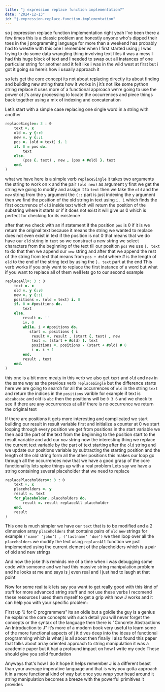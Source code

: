 ```yaml
---
title: "j expression replace function implementation?"
date: "2024-12-13"
id: "j-expression-replace-function-implementation"
---
```


 so j expression replace function implementation right yeah I've been there a few times this is a classic problem and honestly anyone who's dipped their toes in the j programming language for more than a weekend has probably had to wrestle with this one I remember when I first started using j I was trying to do some data wrangling thing involving text files it was a mess I had this huge block of text and I needed to swap out all instances of one particular string for another and it felt like i was in the wild west at first but i got it going so here’s how i usually approach it

so lets get the core concept its not about replacing directly its about finding and building new string thats how it works in j it’s not like some python string replace it uses more of a functional approach we’re going to use the power of j's array processing to locate the occurrences and piece things back together using a mix of indexing and concatenation

Let’s start with a simple case replacing one single word in a string with another

```j
replaceSingle=: 3 : 0
    text =. x
    old =. y {::0
    new =. y {::1
    pos =. (old = text) i. 1
    if. 0 = pos do.
        text
    else.
        (pos {. text) , new , (pos + #old) }. text
    end.
)
```

 what we have here  is a simple verb `replaceSingle` it takes two arguments the string to work on x and the pair `(old new)` as argument y
first we get the string we going to modify and assign it to `text` then we take the `old` and the `new` string from the `y` argument the `{::` part is just indexing the `y` argument then we find the position of the old string in text using `i. 1` which finds the first occurrence of `old` inside text which will return the position of the substring where it starts or if it does not exist it will give us 0 which is perfect for checking for its existence

after that we check with an if statement if the position `pos` is 0 if it is we return the original text because it means the string we wanted to replace does not even exist in text
if the position is not 0 that means that we do have our `old` string in `text` so we construct a new string we select characters from the beginning of the text till our position `pos` we use `{. text` to do that then we append our `new` string and after that we append the rest of the string from text that means from `pos + #old` where # is the length of `old` to the end of the string text by using the `}. text` part at the end
This verb works if you only want to replace the first instance of a word but what if you want to replace all of them well lets go to our second example

```j
replaceAll=: 3 : 0
    text =. x
    old =. y {::0
    new =. y {::1
    positions =. (old = text) i. 0
    if. 0 = #positions do.
        text
    else.
        result =. ''
        i=. 0
        while. i < #positions do.
           start =. positions { i
            result =. result , (start {. text) , new
            text =. (start + #old) }. text
            positions =. positions - (start + #old) # 0
            i =. i + 1
        end.
        result , text
    end.
)
```

 this one is a bit more meaty in this verb we also get `text` and `old` and `new` in the same way as the previous verb `replaceSingle` but the difference starts here we are going to search for all the occurrences of `old` in the string `text` and return the indices in the `positions` varible for example if text is  `abcabcabc` and old is `abc` then the positions will be `0 3 6`  and we check to see if there are any occurrences at all if there is no occurrence we return the original text

If there are positions it gets more interesting and complicated we start building our result in result variable first and initialize a counter at 0 we start looping through every position we get from positions in the start variable we then add the part of the text from the beginning to the position start to the result variable and add our `new` string now the interesting thing we replace the current text variable by the part of text starting after the `old` string and we update our positions variable by subtracting the starting position and the length of the old string form all the other positions this makes our loop go through all the occurrences
now that we have a good grasp of the core functionality lets spice things up with a real problem
Lets say we have a string containing several placeholder that we need to replace
```j
replacePlaceholders=: 3 : 0
    text =. x
    placeholders =. y
    result =. text
    for_placeholder. placeholders do.
        result =. result replaceAll placeholder
    end.
    result
)
```

This one is much simpler we have our `text` that is to be modified and a 2 dimension array `placeholders` that contains pairs of `old` `new` strings for example `(‘name’ ‘john’) , (‘lastname’ ‘doe’)`  we then loop over all the `placeholders` we modify the text using `replaceAll` function we just implemented using the current element of the placeholders which is a pair of old and new strings

And now the joke this reminds me of a time when i was debugging some code with someone and we had this massive string manipulation problem and he looks at me and says is j even real and I just had to laugh at that point

Now for some real talk lets say you want to get really good with this kind of stuff for more advanced string stuff and not use these verbs I recomend these resources I used them myself to get a grip with how J works and it can help you with your specific problem:

First up “J for C programmers” its an oldie but a goldie the guy is a genius he explains the core concepts with such detail you will never forget the concepts or the syntax of the language
then there is "Concrete Abstractions An Introduction to J" it’s more of a modern book very useful to learn some of the more functional aspects of j it dives deep into the ideas of functional programming which is what j is all about
then finally I also found this paper that talks about array oriented approach to string manipulation it was a academic paper but it had a profound impact on how I write my code
These should give you solid foundation

Anyways that's how I do it hope it helps remember J is a different beast than your average imperative language and that is why you gotta approach it in a more functional kind of way but once you wrap your head around it string manipulation becomes a breeze with the powerful primitives it provides
